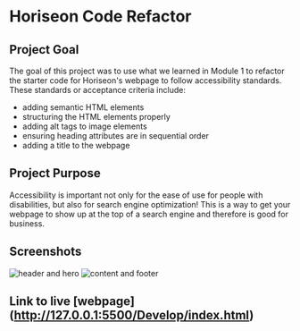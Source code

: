 # Horiseon Code Refactor

## Project Goal
The goal of this project was to use what we learned in Module 1 to refactor the starter code for Horiseon's webpage to follow accessibility standards. These standards or acceptance criteria include:
- adding semantic HTML elements
- structuring the HTML elements properly
- adding alt tags to image elements
- ensuring heading attributes are in sequential order
- adding a title to the webpage

## Project Purpose
Accessibility is important not only for the ease of use for people with disabilities, but also for search engine optimization! This is a way to get your webpage to show up at the top of a search engine and therefore is good for business.

## Screenshots
![header and hero](/assets/images/SS-header-and-hero)
![content and footer](assets/images/SS-content-and-footer)

## Link to live [webpage] (http://127.0.0.1:5500/Develop/index.html)

